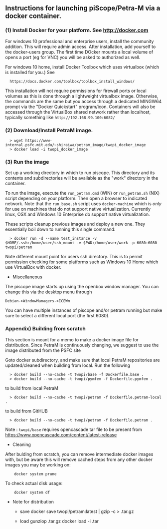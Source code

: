 ## Instructions for launching piScope/Petra-M via a docker container.

### (1) Install Docker for your platform. See http://docker.com

For windows 10 professional and enterprise users, install the
community addition. This will require admin access. After
installation, add yourself to the docker-users group. The first 
time DOcker mounts a local volume of opens a port (eg for VNC) you 
will be asked to authorized as well.

For windows 10 home, install Docker Toolbox which uses virtualbox
(which is installed for you.) See

      https://docs.docker.com/toolbox/toolbox_install_windows/

This installation will not require permissions for firewall ports 
or local volumes as this is done through a lightweight virtualbox
image. Otherwise, the commands are the same but you access through
a dedicated MINGW64 prompt via the "Docker Quickstart" program/icon.
Containers will also be accessed through the VirtualBox shared network
rather than localhost, typically something like `http://192.168.99.100:6082/`

### (2) Download/Install PetraM image. 

```
  > wget https://www-internal.psfc.mit.edu/~shiraiwa/petram_image/twopi_docker_image
  > docker load -i twopi_docker_image
```
### (3) Run the image

Set up a working directory in which to run piscope.
This directory and its contents and subdirectories will be available 
as the "work" directory in the container.

To run the image, execute the `run_petram.cmd` (WIN) or 
`run_petram.sh` (NIX) script depending on your platform. Then open
a browser to indicated network. Note that the `run_base.sh` script
uses `docker-machine` which is *only* for use on machines that do
not support native virtualization. Currently linux, OSX and Windows 10
Enterprise do support native virtualization. 

These scripts cleanup previous images and deploy a new one. They
essentially boil down to running this single command:

```
  > docker run -d --name test_instance -v $HOME/.ssh:/home/user/ssh_mount -v $PWD:/home/user/work -p 6080:6080 twopi/petram
```

Note different mount point for users ssh directory. This is to permit permission checking
for some platforms such as Windows 10 Home which use VirtualBox with docker.

- Miscellaneous

The piscope image starts up using the openbox window manager. You
can change this via the desktop menu through

    Debian->WindowManagers->ICEWm

You can have multiple instances of piscope and/or petram running
but make sure to select a different local port (the first 6080).

### Appendix) Building from scratch
This section is meant for a memo to make a docker image file for
distribution. Since PetraM is continuously changing, we suggest
to use the image distributed from the PSFC site

Goto docker subdirectory, and make sure that local PetraM repositories 
are updated/cleaned when building from local.
Run the following

```
  > docker build --no-cache -t twopi/base -f Dockerfile.base .
  > docker build --no-cache -t twopi/pymfem -f Dockerfile.pymfem .
```
  to build from local PetraM
```
  > docker build --no-cache -t twopi/petram -f Dockerfile.petram-local .
```
  to build from GitHUB
```
  > docker build --no-cache -t twopi/petram -f Dockerfile.petram .
```
  Note : `twopi/base` requires opencascade tar file to be present from
    https://www.opencascade.com/content/latest-release

- Cleaning

After bulding from scratch, you can remove intermediate docker
images with, but be aware this will remove cached steps from any
other docker images you may be working on:
```
    docker system prune
```
To check actual disk usage:
```
    docker system df
```    

- Note for distribution
  * save
  docker save twopi/petram:latest | gzip -c > <imagename>.tar.gz

  * load
  gunziop <imagename>.tar.gz
  docker load -i <imagename>.tar
  
 
